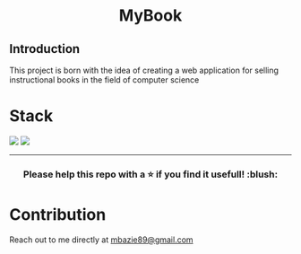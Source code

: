 <h1 align="center">MyBook</h1>

<h2>Introduction</h2>

<p>This project is born with the idea of creating a web application for selling instructional books in the field of computer science</p>

<h1>Stack</h1>

![](https://img.shields.io/badge/spring_boot-✓-blue.svg)
![](https://img.shields.io/badge/mysql-✓-blue.svg)

***

<h3 align="center">Please help this repo with a ⭐ if you find it usefull! :blush:</h3>

<h1>Contribution</h1>

Reach out to me directly at <mbazie89@gmail.com>